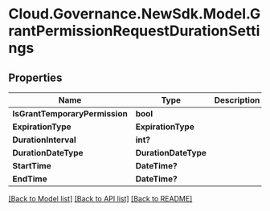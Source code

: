 # Cloud.Governance.NewSdk.Model.GrantPermissionRequestDurationSettings
## Properties

Name | Type | Description | Notes
------------ | ------------- | ------------- | -------------
**IsGrantTemporaryPermission** | **bool** |  | [optional] 
**ExpirationType** | **ExpirationType** |  | [optional] 
**DurationInterval** | **int?** |  | [optional] 
**DurationDateType** | **DurationDateType** |  | [optional] 
**StartTime** | **DateTime?** |  | [optional] 
**EndTime** | **DateTime?** |  | [optional] 

[[Back to Model list]](../README.md#documentation-for-models) [[Back to API list]](../README.md#documentation-for-api-endpoints) [[Back to README]](../README.md)


